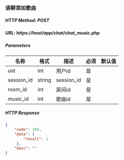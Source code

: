 ### 语聊添加歌曲

##### HTTP Method: POST
##### URL: https://host/app/chat/chat_music.php


#####  Parameters
名称|格式|描述|必须|默认值
---|---|---|---|---
uid|int|用户id|是
session_id|string|session_id|是
room_id|int|房间id|是|
music_id|int|歌曲id|是


##### HTTP Response
```json
{
    "code": 200,
    "data": {
        "result": 1
     },
    "desc": ""
}
```